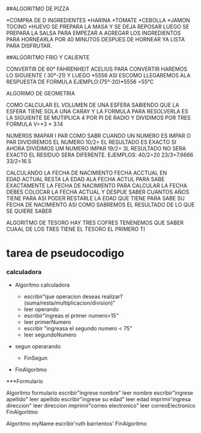##ALGORITMO DE PIZZA

*COMPRA DE  D INGREDIENTES
*HARINA
*TOMATE
*CEBOLLA
*JAMON
TOCINO
*HUEVO
SE PREPARA LA MASA Y SE DEJA REPOSAR 
LUEGO SE  PREPARA LA SALSA  PARA EMPEZAR A AGREGAR LOS INGREDIENTOS
PARA HORNEARLA POR 40 MINUTOS DESPUES DE HORNEAR YA LISTA PARA DISFRUTAR.

##ALGORITMO FRIO Y CALIENTE 

CONVERTIR DE 60° FAHRENHEIT ACELIUS
PARA CONVERTIR HAREMOS LO SIGUIENTE ( 30°-21)
Y LUEGO *5556 ASI ESCOMO LLEGAREMOS ALA RESPUESTA DE FORMULA
EJEMPLO:(75°-20)*5556 =55°C

ALGORIMO DE GEOMETRIA

COMO  CALCULAR EL VOLUMEN DE UNA ESFERA SABIENDO QUE LA ESFERA TIENE SOLA   UNA CARAY 
Y LA FORMULA PARA RESOLVERLA ES LA SIGUIENTE SE MUTIPLICA 4 POR PI DE RADIO Y DIVIDIMOS POR TRES
FORMULA V=*3 * 3.14


NUMER0S IMAPAR I PAR
COMO SABR CUANDO UN NUMERO ES IMPAR  O PAR
DIVIDIREMOS  EL NUMERO 10/2= EL RESULTADO ES EXACTO SI AHORA DIVIDIMOS UM NUMERO IMPAR 19/2= 3L RESULTADO NO SERA EXACTO EL RESIDUO SERA DIFERENTE.
EJEMPLOS:
40/2=20 
23/3=7.6666
33/2=16.5


CALCULANDO  LA FECHA DE NACIMIENTO
FECHA ACCTUAL EN  
EDAD ACTUAL
RESTA LA EDAD  ALA FECHA ACTUL PARA SABE EXACTAMENTE LA FECHA DE NACIMIENTO 
PARA CALCULAR LA FECHA DEBES COLOCAR LA FECHA ACTUAL Y DESPUE SABER CUANTOS AÑOS TIENE PARA ASI PODER RESTARLE LA EDAD QUE TIENE PARA SABE SU FECHA DE NACIMIENTO  ASI  COMO  SABREMOS  EL RESULTADO DE LO QUE SE QUIERE SABER 


ALGORITMO  DE TESORO
HAY TRES COFRES TENENEMOS QUE SABER CUAAL DE LOS TRES TIENE EL TESORO 
EL PRIMERO TI

# tarea de pseudocodigo

### calculadora
* Algoritmo calculadora
	* escribir"que operacion deseas realizar?(suma/resta/multiplicacion/division)"
	* leer operando
	* escribir"ingreas el primer numero>15"
	* leer primerNumero
	* escribir "ingreasa  el segundo numero < 75"
	* leer segundoNumero
* segun operarando 

	* FinSegun
	
	
* FinAlgoritmo

***Formulario

Algoritmo formulario
	escribir"ingrese nombre"
	leer nombre
	escribir"ingrese  apellido"
	leer apellido
	escribir"ingrese su edad"
	leer edad
	imprimir'ingresa direccion"
	leer direccion
	imprimir"correo electronico"
	leer correoElectronico
FinAlgoritmo



Algoritmo myName
	escribir'ruth barrientos'
FinAlgoritmo

